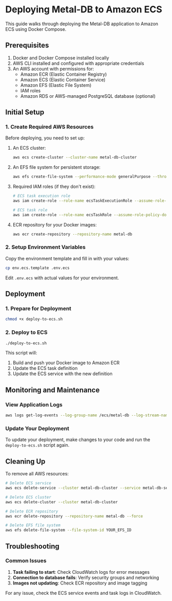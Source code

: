 # Deploying Metal-DB to Amazon ECS

This guide walks through deploying the Metal-DB application to Amazon ECS using Docker Compose.

## Prerequisites

1. Docker and Docker Compose installed locally
2. AWS CLI installed and configured with appropriate credentials
3. An AWS account with permissions for:
   - Amazon ECR (Elastic Container Registry)
   - Amazon ECS (Elastic Container Service)
   - Amazon EFS (Elastic File System)
   - IAM roles
   - Amazon RDS or AWS-managed PostgreSQL database (optional)

## Initial Setup

### 1. Create Required AWS Resources

Before deploying, you need to set up:

1. An ECS cluster:
   ```bash
   aws ecs create-cluster --cluster-name metal-db-cluster
   ```

2. An EFS file system for persistent storage:
   ```bash
   aws efs create-file-system --performance-mode generalPurpose --throughput-mode bursting
   ```

3. Required IAM roles (if they don't exist):
   ```bash
   # ECS task execution role
   aws iam create-role --role-name ecsTaskExecutionRole --assume-role-policy-document file://ecs-task-execution-role.json
   
   # ECS task role
   aws iam create-role --role-name ecsTaskRole --assume-role-policy-document file://ecs-task-role.json
   ```

4. ECR repository for your Docker images:
   ```bash
   aws ecr create-repository --repository-name metal-db
   ```

### 2. Setup Environment Variables

Copy the environment template and fill in with your values:

```bash
cp env.ecs.template .env.ecs
```

Edit `.env.ecs` with actual values for your environment.

## Deployment

### 1. Prepare for Deployment

```bash
chmod +x deploy-to-ecs.sh
```

### 2. Deploy to ECS

```bash
./deploy-to-ecs.sh
```

This script will:
1. Build and push your Docker image to Amazon ECR
2. Update the ECS task definition
3. Update the ECS service with the new definition

## Monitoring and Maintenance

### View Application Logs

```bash
aws logs get-log-events --log-group-name /ecs/metal-db --log-stream-name web/your-log-stream
```

### Update Your Deployment

To update your deployment, make changes to your code and run the `deploy-to-ecs.sh` script again.

## Cleaning Up

To remove all AWS resources:

```bash
# Delete ECS service
aws ecs delete-service --cluster metal-db-cluster --service metal-db-service --force

# Delete ECS cluster
aws ecs delete-cluster --cluster metal-db-cluster

# Delete ECR repository
aws ecr delete-repository --repository-name metal-db --force

# Delete EFS file system
aws efs delete-file-system --file-system-id YOUR_EFS_ID
```

## Troubleshooting

### Common Issues

1. **Task failing to start**: Check CloudWatch logs for error messages
2. **Connection to database fails**: Verify security groups and networking
3. **Images not updating**: Check ECR repository and image tagging

For any issue, check the ECS service events and task logs in CloudWatch. 